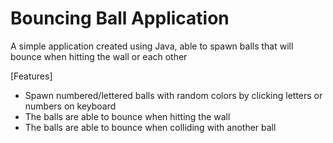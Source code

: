 # Bouncing Ball Application

A simple application created using Java,
able to spawn balls that will bounce when
hitting the wall or each other

[Features]
- Spawn numbered/lettered balls with random colors by clicking letters or numbers on keyboard
- The balls are able to bounce when hitting the wall
- The balls are able to bounce when colliding with another ball
